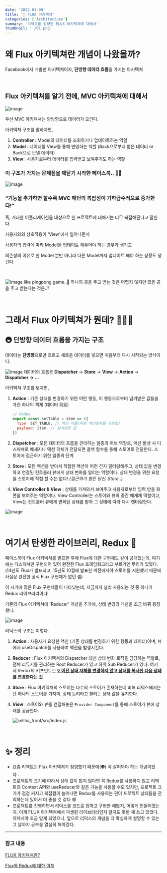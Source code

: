 ```yaml
---
date: '2022-01-09'
title: '🚃 FLUX 아키텍쳐'
categories: ['Architecture']
summary: '리액트를 점령한 FLUX 아키텍쳐에 대해서'
thumbnail: './01.png'
---
```


# 왜 Flux 아키텍쳐란 개념이 나왔을까?

Facebook에서 개발한 아키텍쳐이자, **단방향 데이터 흐름**을 가지는 아키텍쳐

<br/>

## Flux 아키텍쳐를 알기 전에, MVC 아키텍쳐에 대해서

![image](https://user-images.githubusercontent.com/57790541/148686834-5ff8b85d-4460-4fae-8179-75d3cf3b6685.png)

우선 MVC 아키텍쳐는 양방향으로 데이터가 오간다.

아키텍쳐 구조를 말하자면,

1. **Controller** : Model의 데이터를 조회하거나 업데이트하는 역할
2. **Model** : 데이터를 View를 통해 반영하는 역할 (Back으로부터 받은 데이터 or Back으로 보낼 데이터)
3. **View** : 사용자로부터 데이터를 입력받고 보여주기도 하는 역할

### 이 구조가 가지는 문제점을 깨닫기 시작한 페이스북.. 🤦‍♂️

![image](https://user-images.githubusercontent.com/57790541/148686898-d733b0ae-2747-4ce9-aacb-7b17acb5c13f.png)

### “기능을 추가하면 할수록 MVC 패턴의 복잡성이 기하급수적으로 증가한다!”

즉, 거대한 어플리케이션을 대상으로 한 프로젝트에 대해서는 너무 복잡해진다고 말한다.

사용자와의 상호작용이 'View'에서 일어나면서

사용자의 입력에 따라 Model을 업데이트 해주어야 하는 경우가 생기고

의존성의 이유로 한 Model 뿐만 아니라 다른 Model까지 업데이트 해야 하는 상황도 생긴다.

<br/>

![image](https://user-images.githubusercontent.com/57790541/148686915-812d2486-b78f-491a-89ad-bf061915a549.png)
like pingpong game..🏓 하나의 공을 주고 받는 것은 어렵지 않지만 많은 공을 주고 받는다는 것은..?

<br/>

# 그래서 Flux 아키텍쳐가 뭔데? 🤷🏻‍♀️

## 🚇 단방향 데이터 흐름을 가지는 구조

데이터는 **단방향**으로만 흐르고 새로운 데이터를 넣으면 처음부터 다시 시작되는 방식이다.

![image](https://user-images.githubusercontent.com/57790541/148686957-70bedb22-e0e6-4d85-871c-577f23d3cfc6.png)
데이터의 흐름은 **Dispatcher** → **Store** → **View** → **Action** → **Dispatcher → ...**

아키텍쳐 구조를 보자면,

1. **Action** : 기존 상태를 변경하기 위한 어떤 행동, 이 행동으로부터 넘겨받은 값들을 가진 하나의 객체 (데이터 묶음)

   ```jsx
   // Redux
   export const setTable = item => ({
     type: SET_TABLE, // 액션 이름(어떤 액션인지를 가르킴)
     payload: item, // 넘겨받은 값
   })
   ```

2. **Dispatcher** : 모든 데이터의 흐름을 관리하는 일종의 허브 역할로,
   액션 발생 시 디스패쳐로 메세지나 액션 객체가 전달되면 콜백 함수를 통해 스토어로 전달한다. 스토어에 접근하기 위한 일종의 단계

3. **Store** : 모든 액션을 받아서 적합한 액션이 어떤 건지 필터링해주고, 상태 값을 변경하고 연결된 컨트롤러 뷰에게 상태 변화를 알리는 역할이다. 상태 변경을 위한 요청을 스토어에 직접 할 수는 없다! _(접근하기 힘든 당신..Store..)_

4. **View Controller & View** : 상태를 가져와서 보여주고 사용자로부터 입력 받을 화면을 보여주는 역할이다. View Controller는 스토어와 뷰의 중간 매개체 역할이고, View는 컨트롤러 뷰에게 변화된 상태를 받아 그 상태에 따라 다시 렌더링한다.

![image](https://user-images.githubusercontent.com/57790541/148686985-22e77996-e3c2-48cb-9c57-fa82bb1ea65b.png)

<br/>

# 여기서 탄생한 라이브러리, Redux 🐣

페이스북이 Flux 아키텍쳐를 발표한 후에 Flux에 대한 구현체도 같이 공개했는데, 여기에는 디스패쳐만 구현되어 있어 완전한 Flux 프레임워크라고 부르기엔 무리가 있었다. (14년도 Flux가 발표되고, 15년도 10월에 발표한 버전에서야 스토어를 지원했기 때문에 사실상 완전한 공식 Flux 구현체가 없던 셈)

이 시기에 많은 Flux 구현체들이 나타났는데, 지금까지 널리 사용되는 것 중 하나가 Redux 라이브러리이다!

기존의 Flux 아키텍쳐에 'Reducer' 개념을 추가해, 상태 변경의 개념을 조금 바꿔 등장했다.

![image](https://user-images.githubusercontent.com/57790541/148687017-dee5fb83-8a81-4412-8e7c-85344db02647.png)

리덕스의 구조는 이렇다.

1. **Action** : 사용자가 요청한 액션 (기존 상태를 변경하기 위한 행동과 데이터)이며,
   뷰에서 useDispatch를 사용하여 액션을 발생시킨다.

2. **Reducer** : Flux 아키텍쳐의 Dispatcher 대신 상태 변화 로직을 담당하는 역할로, 전체 리듀서를 관리하는 Root Reducer가 있고 하위 Sub Reducer가 있다. 여기서 Redux의 키포인트는
   **<u>💡 이전 상태 자체를 변경하지 않고 상태를 복사한 다음 상태를 변경한다는 것</u>**

3. **Store** : Flux 아키텍쳐의 스토어는 다수의 스토어가 존재하는데 비해 리덕스에서는 단 하나의 스토어를 가지며, 상태 트리라고 불리는 상태 값을 유지한다.

4. **View** : 스토어와 뷰를 연결해놓은 `Provider Component`를 통해 스토어가 뷰에 상태를 공급한다.

   ![sellha_front/src/index.js](https://user-images.githubusercontent.com/57790541/148687024-65d83292-0e55-4dcb-a5fe-3aa6db89a6b3.png)

<br/>

# ✨ 정리

- 요즘 리액트는 Flux 아키텍쳐가 점령했기 때문에(👽) 꼭 살펴봐야 하는 개념이었다..
- 프로젝트의 크기에 따라서 상태 값이 많지 않다면 꼭 Redux를 사용하지 않고 리액트의 Context API와 useReducer와 같은 기능을 사용할 수도 있지만, 프로젝트 크기가 점점 커지고 복잡함이 늘어나면 Redux를 사용하는 편이 프로젝트 상태들을 관리하는데 있어서 더 좋을 것 같다 😎
- 프로젝트를 진행하면서 리덕스를 코드로 접하고 구현만 해봤지, 어떻게 만들어졌는지, 이게 FLUX 아키텍쳐에서 파생된 라이브러리인지 알지도 못한 채 쓰고 있었다. 이제서야 조금 알게 되었으니, 앞으로 리덕스의 개념을 더 확실하게 설명할 수 있는 그 날까지 공부를 열심히 해야겠다.

---

### 참고 내용

[FLUX 아키텍쳐란?](https://velog.io/@alskt0419/FLUX-%EC%95%84%ED%82%A4%ED%85%8D%EC%B3%90%EB%9E%80)

[Flux와 Redux에 대한 이해](https://baeharam.netlify.app/posts/architecture/flux-redux)
